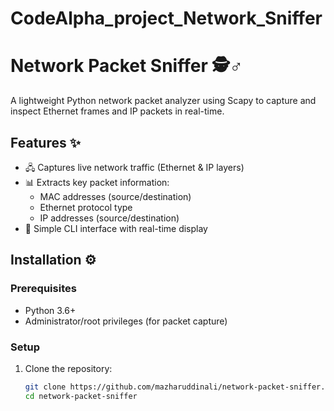 # CodeAlpha_project_Network_Sniffer
# Network Packet Sniffer 🕵️♂️

A lightweight Python network packet analyzer using Scapy to capture and inspect Ethernet frames and IP packets in real-time.

## Features ✨
- 🖧 Captures live network traffic (Ethernet & IP layers)
- 📊 Extracts key packet information:
  - MAC addresses (source/destination)
  - Ethernet protocol type
  - IP addresses (source/destination)
- 🚦 Simple CLI interface with real-time display

## Installation ⚙️

### Prerequisites
- Python 3.6+
- Administrator/root privileges (for packet capture)

### Setup
1. Clone the repository:
   ```bash
   git clone https://github.com/mazharuddinali/network-packet-sniffer.git
   cd network-packet-sniffer
